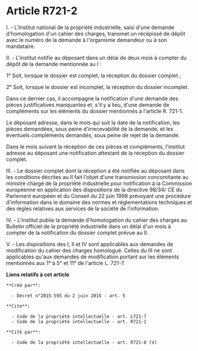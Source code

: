 # Article R721-2

I. - L'Institut national de la propriété industrielle, saisi d'une demande d'homologation d'un cahier des charges, transmet
un récépissé de dépôt avec le numéro de la demande à l'organisme demandeur ou à son mandataire. 

II. - L'institut notifie au déposant dans un délai de deux mois à compter du dépôt de la demande mentionnée au I : 

1° Soit, lorsque le dossier est complet, la réception du dossier complet ; 

2° Soit, lorsque le dossier est incomplet, la réception du dossier incomplet. 

Dans ce dernier cas, il accompagne la notification d'une demande des pièces justificatives manquantes et, s'il y a lieu,
d'une demande de compléments sur les éléments du dossier mentionnés à l'article R. 721-1. 

Le déposant adresse, dans le mois qui suit la date de la notification, les pièces demandées, sous peine d'irrecevabilité de
la demande, et les éventuels compléments demandés, sous peine de rejet de la demande. 

Dans le mois suivant la réception de ces pièces et compléments, l'institut adresse au déposant une notification attestant de
la réception du dossier complet. 

III. - Le dossier complet dont la réception a été notifiée au déposant dans les conditions décrites au II fait l'objet d'une
transmission concomitante au ministre chargé de la propriété industrielle pour notification à la Commission européenne en
application des dispositions de la directive 98/34/ CE du Parlement européen et du Conseil du 22 juin 1998 prévoyant une
procédure d'information dans le domaine des normes et réglementations techniques et des règles relatives aux services de la
société de l'information. 

IV. - L'institut publie la demande d'homologation du cahier des charges au Bulletin officiel de la propriété industrielle
dans un délai d'un mois à compter de la notification du dossier complet prévue au II. 

V. - Les dispositions des I, II et IV sont applicables aux demandes de modification du cahier des charges homologué. Celles
du III ne sont applicables qu'aux demandes de modification portant sur les éléments mentionnés aux 1° à 5° et 11° de
l'article L. 721-7.

**Liens relatifs à cet article**

	**Créé par**:

	  - Décret n°2015-595 du 2 juin 2015 - art. 5

	**Cite**:

	  - Code de la propriété intellectuelle - art. L721-7
	  - Code de la propriété intellectuelle - art. R721-1

	**Cité par**:

	  - Code de la propriété intellectuelle - art. R721-6 (V)
